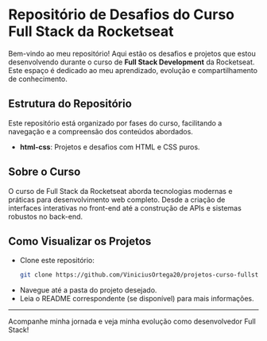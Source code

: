 # Repositório de Desafios do Curso Full Stack da Rocketseat

Bem-vindo ao meu repositório! Aqui estão os desafios e projetos que estou desenvolvendo durante o curso de **Full Stack Development** da Rocketseat. Este espaço é dedicado ao meu aprendizado, evolução e compartilhamento de conhecimento.

## Estrutura do Repositório

Este repositório está organizado por fases do curso, facilitando a navegação e a compreensão dos conteúdos abordados.

- **html-css**: Projetos e desafios com HTML e CSS puros.

## Sobre o Curso

O curso de Full Stack da Rocketseat aborda tecnologias modernas e práticas para desenvolvimento web completo. Desde a criação de interfaces interativas no front-end até a construção de APIs e sistemas robustos no back-end.

## Como Visualizar os Projetos

- Clone este repositório:
  ```bash
  git clone https://github.com/ViniciusOrtega20/projetos-curso-fullstack.git
  ```
- Navegue até a pasta do projeto desejado.
- Leia o README correspondente (se disponível) para mais informações.

---
Acompanhe minha jornada e veja minha evolução como desenvolvedor Full Stack!
